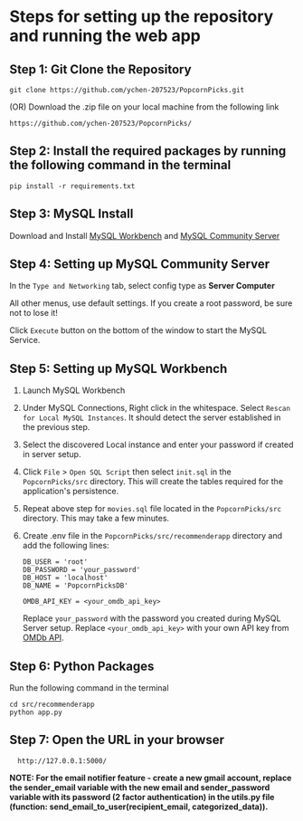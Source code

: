 # Steps for setting up the repository and running the web app

## Step 1: Git Clone the Repository
  
    git clone https://github.com/ychen-207523/PopcornPicks.git
    
  (OR) Download the .zip file on your local machine from the following link
  
    https://github.com/ychen-207523/PopcornPicks/

## Step 2: Install the required packages by running the following command in the terminal
   
    pip install -r requirements.txt

## Step 3: MySQL Install
   Download and Install [MySQL Workbench](https://dev.mysql.com/downloads/workbench/) and [MySQL Community Server](https://dev.mysql.com/downloads/mysql/)

## Step 4: Setting up MySQL Community Server

   In the `Type and Networking` tab, select config type as **Server Computer**
   
   All other menus, use default settings. If you create a root password, be sure not to lose it!

   Click `Execute` button on the bottom of the window to start the MySQL Service.

## Step 5: Setting up MySQL Workbench
 1. Launch MySQL Workbench
 2. Under MySQL Connections, Right click in the whitespace. Select `Rescan for Local MySQL Instances`. It should detect the server established in the previous step.
 3. Select the discovered Local instance and enter your password if created in server setup.
 4. Click `File` > `Open SQL Script` then select `init.sql` in the `PopcornPicks/src` directory. This will create the tables required for the application's persistence.
 5. Repeat above step for `movies.sql` file located in the `PopcornPicks/src` directory. This may take a few minutes.
 6. Create .env file in the `PopcornPicks/src/recommenderapp` directory and add the following lines:
 
    ```
    DB_USER = 'root'
    DB_PASSWORD = 'your_password'
    DB_HOST = 'localhost'
    DB_NAME = 'PopcornPicksDB'
    
    OMDB_API_KEY = <your_omdb_api_key>
    ```
    
    Replace `your_password` with the password you created during MySQL Server setup. 
    Replace `<your_omdb_api_key>` with your own API key from [OMDb API](http://www.omdbapi.com/).
   
    
## Step 6: Python Packages
   Run the following command in the terminal
    
    cd src/recommenderapp
    python app.py
   
    
## Step 7: Open the URL in your browser 

      http://127.0.0.1:5000/


**NOTE: For the email notifier feature - create a new gmail account, replace the sender_email variable with the new email and sender_password variable with its password (2 factor authentication) in the utils.py file (function: send_email_to_user(recipient_email, categorized_data)).**
